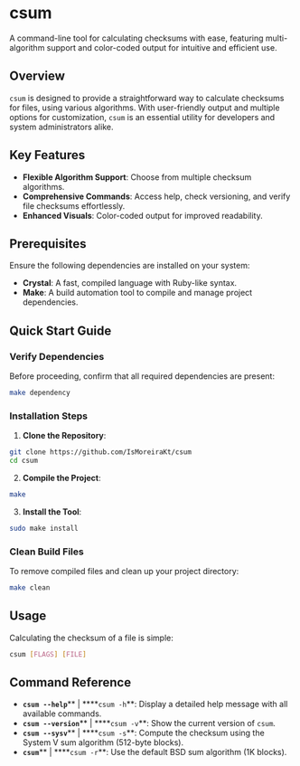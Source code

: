 # csum
A command-line tool for calculating checksums with ease, featuring multi-algorithm support and color-coded output for intuitive and efficient use.

## Overview
`csum` is designed to provide a straightforward way to calculate checksums for files, using various algorithms. With user-friendly output and multiple options for customization, `csum` is an essential utility for developers and system administrators alike.

## Key Features
- **Flexible Algorithm Support**: Choose from multiple checksum algorithms.
- **Comprehensive Commands**: Access help, check versioning, and verify file checksums effortlessly.
- **Enhanced Visuals**: Color-coded output for improved readability.

## Prerequisites
Ensure the following dependencies are installed on your system:

- **Crystal**: A fast, compiled language with Ruby-like syntax.
- **Make**: A build automation tool to compile and manage project dependencies.

## Quick Start Guide

### Verify Dependencies
Before proceeding, confirm that all required dependencies are present:

```bash
make dependency
```

### Installation Steps

1. **Clone the Repository**:
```bash
git clone https://github.com/IsMoreiraKt/csum
cd csum
```

2. **Compile the Project**:
```bash
make
```

3. **Install the Tool**:
```bash
sudo make install
```

### Clean Build Files
To remove compiled files and clean up your project directory:

```bash
make clean
```

## Usage
Calculating the checksum of a file is simple:

```bash
csum [FLAGS] [FILE]
```

## Command Reference
- **`csum --help`**** | ****`csum -h`**: Display a detailed help message with all available commands.
- **`csum --version`**** | ****`csum -v`**: Show the current version of `csum`.
- **`csum --sysv`**** | ****`csum -s`**: Compute the checksum using the System V sum algorithm (512-byte blocks).
- **`csum`**** | ****`csum -r`**: Use the default BSD sum algorithm (1K blocks).
